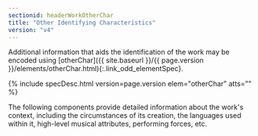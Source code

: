```yaml
---
sectionid: headerWorkOtherChar
title: "Other Identifying Characteristics"
version: "v4"
---
```




Additional information that aids the identification of the work may be encoded using
[otherChar]({{ site.baseurl }}/{{ page.version }}/elements/otherChar.html){:.link_odd_elementSpec}.



{% include specDesc.html version=page.version elem="otherChar" atts="" %}



The following components provide detailed information about the work's context, including
the circumstances of its creation, the languages used within it, high-level musical
attributes, performing forces, etc.

